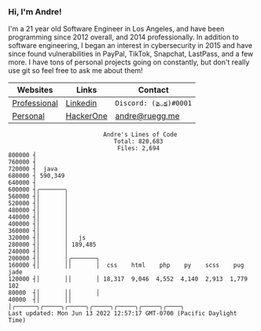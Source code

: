 ### Hi, I'm Andre!

I'm a 21 year old Software Engineer in Los Angeles, and have been programming since 2012 overall, and 2014 professionally. In addition to software engineering, I began an interest in cybersecurity in 2015 and have since found vulnerabilities in PayPal, TikTok, Snapchat, LastPass, and a few more. I have tons of personal projects going on constantly, but don't really use git so feel free to ask me about them!

| Websites  | Links | Contact |
| ------------- | ------------- | ------- |
| [Professional](https://andreruegg.com)  | [Linkedin](https://www.linkedin.com/in/ruegg/)  | `Discord: (≧◡≦)#0001` |
| [Personal](https://andreplz.com)  |  [HackerOne](https://hackerone.com/ruegg?type=user) | andre@ruegg.me |


```
                           Andre's Lines of Code                           
                              Total: 820,683                               
                               Files: 2,694                                
800000 ┤                                                                   
760000 ┤                                                                   
720000 ┤  java                                                             
680000 ┤ 590,349                                                           
640000 ┤                                                                   
600000 ┤╭───────╮                                                          
560000 ┤│       │                                                          
520000 ┤│       │                                                          
480000 ┤│       │                                                          
440000 ┤│       │                                                          
400000 ┤│       │                                                          
360000 ┤│       │                                                          
320000 ┤│       │   js                                                     
280000 ┤│       │ 189,485                                                  
240000 ┤│       │                                                          
200000 ┤│       │╭───────╮                                                 
160000 ┤│       ││       │  css    html    php    py    scss    pug   jade 
120000 ┤│       ││       │ 18,317  9,046  4,552  4,140  2,913  1,779  102  
80000  ┤│       ││       │                                                 
40000  ┤│       ││       │╭──────╮╭─────╮╭─────╮╭─────╮╭─────╮╭─────╮╭────╮
Last updated: Mon Jun 13 2022 12:57:17 GMT-0700 (Pacific Daylight Time)
```
